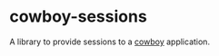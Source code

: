 cowboy-sessions
===============

A library to provide sessions to a [cowboy](https://github.com/extend/cowboy) application.
